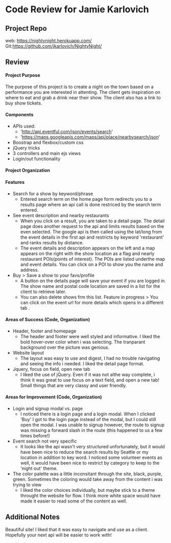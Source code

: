 # Code Review for Jamie Karlovich

## Project Repo

web: https://nightynight.herokuapp.com/
Git:https://github.com/jkarlovich/NightyNight/

## Review

#### Project Purpose

The purpose of this project is to create a night on the town based on a performance you are interested in attenting. The client gets inspiration on where to eat and grab a drink near their show. The client also has a link to buy show tickets.

#### Components
* APIs used: 
  * 'http://api.eventful.com/json/events/search'
  * 'https://maps.googleapis.com/maps/api/place/nearbysearch/json'
* Boostrap and flexbox/custom css
* jQuery tricks
* 3 controllers and main ejs views
* Login/out functionality

#### Project Organization

#### Features

* Search for a show by keyword/phrase
  * Entered search term on the home page form redirects you to a results page where an api call is done restriced by the search term entered.
* See event description and nearby restaurants
  * When you click on a result, you are taken to a detail page. The detail page does another request to the api and limits results based on the even selected. The google api is then called using the lat/long from the event details in the first api and restricts by keyword 'restaurant' and ranks results by distance.
  * The event details and description appears on the left and a map appears on the right with the show location as a flag and nearly restaurant POIs(points of interest). The POIs are listed underthe map and event details. You can click on a POI to show you the name and address.
* Buy > Save a show to your favs/profile
  * A button on the details page will save your event if you are logged in. The show name and postal code location are saved in a list for the client to retrieve later. 
  * You can also delete shows frm this list. Feature in progress > You can click on the event url for more details which opens in a different tab . 

#### Areas of Success (Code, Organization)

* Header, footer and homepage
  * The header and footer were well styled and informative. I liked the bold hover-over color when i was selecting. The tranparant background over the picture was genious.
* Website layout
  * The layout was easy to use and digest, I  had no trouble navigating and seeing the info i needed. I liked the detail page format.
* Jquery, focus on field, open new tab
  * I liked the use of jQuery. Even if it was not althe way complete, i think it was great to use focus on a text field, and open a new tab! Small things that are very classy and user friendly.


#### Areas for Improvement (Code, Organization)

* Login and signup modal vs. page
  * I noticed there is a login page and a login modal. When I clicked 'Buy' I got to the login page instead of the modal, but I could still open the modal. I was unable to signup however, the route to signup was missing a forward slash in the route (this happened to us a few times before!)
* Event search not very specific
  * It looks like the api wasn't very structured unfortunately, but it would have been nice to reduce the search results by Seattle or my location in addition to key word. I noticed some volunteer events as well, it would have been nice to restrict by category to keep to the 'night out' theme.
* The color palette was a little inconsitant through the site, black, purple, green. Sometimes the coloring would take away from the content i was trying to view
  * I liked the color choices individually, but maybe stick to a theme throught the website for flow. I think more white space would have made it easier to read some of the content as well.

## Additional Notes

Beautiful site! I liked that it was easy to navigate and use as a client. Hopefully your next api will be easier to work with!
